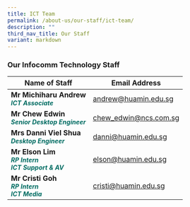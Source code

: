 ```yaml
---
title: ICT Team
permalink: /about-us/our-staff/ict-team/
description: ""
third_nav_title: Our Staff
variant: markdown
---
```

### **Our Infocomm Technology Staff**


| Name of Staff | Email Address | 
| -------- | -------- |
| **Mr Michiharu Andrew** <br><b><i style="color:#016C62; font-size:14px;">ICT Associate</i></b>| andrew@huamin.edu.sg     | 
|**Mr Chew Edwin**<br><b><i style="color:#016C62;font-size:14px;">Senior Desktop Engineer</i></b> | chew_edwin@ncs.com.sg
|**Mrs Danni Viel Shua**<br><b><i style="color:#016C62;font-size:14px;">Desktop Engineer</i></b> | danni@huamin.edu.sg
|**Mr Elson Lim**<br><b><i style="color:#016C62;font-size:14px;">RP Intern<br>ICT Support &amp; AV</i></b>| elson@huamin.edu.sg
|**Mr Cristi Goh**<br><b><i style="color:#016C62;font-size:14px;">RP  Intern<br>ICT Media</i></b>| cristi@huamin.edu.sg
